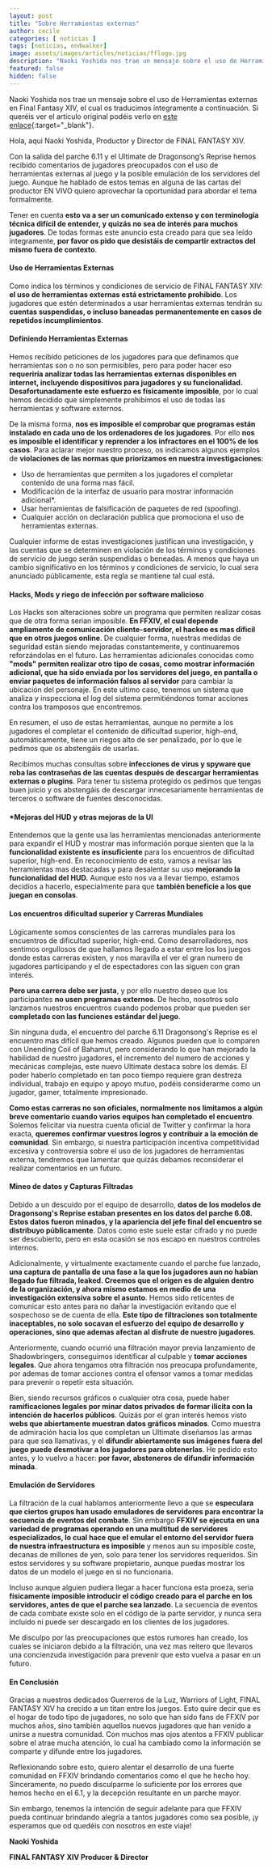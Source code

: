 ```yaml
---
layout: post
title: "Sobre Herramientas externas"
author: cecile
categories: [ noticias ]
tags: [noticias, endwalker]
image: assets/images/articles/noticias/fflogo.jpg
description: "Naoki Yoshida nos trae un mensaje sobre el uso de Herramientas externas en Final Fantasy XIV"
featured: false
hidden: false
---
```


Naoki Yoshida nos trae un mensaje sobre el uso de Herramientas externas en Final Fantasy XIV, el cual os traducimos íntegramente a continuación. Si queréis ver el artículo original podéis verlo en [este enlace](https://eu.finalfantasyxiv.com/lodestone/topics/detail/68f4c4d3bdea34f732ee8db3425122b8b8d6ec3b){:target="_blank"}.

Hola, aqui Naoki Yoshida, Productor y Director de FINAL FANTASY XIV.

Con la salida del parche 6.11 y el Ultimate de Dragonsong’s Reprise hemos recibido comentarios de jugadores preocupados con el uso de herramientas externas al juego y la posible emulación de los servidores del juego. Aunque he hablado de estos temas en alguna de las cartas del productor EN VIVO quiero aprovechar la oportunidad para abordar el tema formalmente.

Tener en cuenta **esto va a ser un comunicado extenso y con terminología técnica difícil de entender, y quizás no sea de interés para muchos jugadores**. De todas formas este anuncio esta creado para que sea leído íntegramente, **por favor os pido que desistáis de compartir extractos del mismo fuera de contexto**.

#### Uso de Herramientas Externas

Como indica los términos y condiciones de servicio de FINAL FANTASY XIV: **el uso de herramientas externas está estrictamente prohibido**. Los jugadores que estén determinados a usar herramientas externas tendrán su **cuentas suspendidas, o incluso baneadas permanentemente en casos de repetidos incumplimientos**.

#### Definiendo Herramientas Externas

Hemos recibido peticiones de los jugadores para que definamos que herramientas son o no son permisibles, pero para poder hacer eso **requeriría analizar todas las herramientas externas disponibles en internet, incluyendo dispositivos para jugadores y su funcionalidad. Desafortunadamente este esfuerzo es físicamente imposible**, por lo cual hemos decidido que simplemente prohibimos el uso de todas las herramientas y software externos.

De la misma forma, **nos es imposible el comprobar que programas están instalado en cada uno de los ordenadores de los jugadores**. Por ello **nos es imposible el identificar y reprender a los infractores en el 100% de los casos**. Para aclarar mejor nuestro proceso, os indicamos algunos ejemplos de **violaciones de las normas que priorizamos en nuestra investigaciones**:

- Uso de herramientas que permiten a los jugadores el completar contenido de una forma mas fácil.
- Modificación de la interfaz de usuario para mostrar información adicional\*.
- Usar herramientas de falsificación de paquetes de red (spoofing).
- Cualquier acción on declaración publica que promociona el uso de herramientas externas.

Cualquier informe de estas investigaciones justifican una investigación, y las cuentas que se determinen en violación de los términos y condiciones de servicio de juego serán suspendidas o beneadas. A menos que haya un cambio significativo en los términos y condiciones de servicio, lo cual sera anunciado públicamente, esta regla se mantiene tal cual está.

#### Hacks, Mods y riego de infección por software malicioso

Los Hacks son alteraciones sobre un programa que permiten realizar cosas que de otra forma serian imposible. **En FFXIV, el cual depende ampliamente de comunicación cliente-servidor, el hackeo es mas dificil que en otros juegos online**. De cualquier forma, nuestras medidas de seguridad están siendo mejoradas constantemente, y continuaremos reforzándolas en el futuro. Las herramientas adicionales conocidas como **"mods" permiten realizar otro tipo de cosas, como mostrar información adicional, que ha sido enviada por los servidores del juego, en pantalla o enviar paquetes de información falsos al servidor** para cambiar la ubicación del personaje. En este ultimo caso, tenemos un sistema que analiza y inspecciona el log del sistema permitiéndonos tomar acciones contra los tramposos que encontremos.

En resumen, el uso de estas herramientas, aunque no permite a los jugadores el completar el contenido de dificultad superior, high-end, automáticamente, tiene un riegos alto de ser penalizado, por lo que le pedimos que os abstengáis de usarlas.

Recibimos muchas consultas sobre **infecciones de virus y spyware que roba las contraseñas de las cuentas después de descargar herramientas externas o plugins**. Para tener tu sistema protegido os pedimos que tengas buen juicio y os abstengáis de descargar innecesariamente herramientas de terceros o software de fuentes desconocidas.

#### \*Mejoras del HUD y otras mejoras de la UI

Entendemos que la gente usa las herramientas mencionadas anteriormente para expandir el HUD y mostrar mas información porque sienten que la la **funcionalidad existente es insuficiente** para los encuentros de dificultad superior, high-end. En reconocimiento de esto, vamos a revisar las herramientas mas destacadas y para desalentar su uso **mejorando la funcionalidad del HUD.** Aunque esto nos va a llevar tiempo, estamos decidios a hacerlo, especialmente para que **también beneficie a los que juegan en consolas**.

#### Los encuentros dificultad superior y Carreras Mundiales

Lógicamente somos conscientes de las carreras mundiales para los encuentros de dificultad superior, high-end. Como desarrolladores, nos sentimos orgullosos de que hallamos llegado a estar entre los los juegos donde estas carreras existen, y nos maravilla el ver el gran numero de jugadores participando y el de espectadores con las siguen con gran interés.


**Pero una carrera debe ser justa**, y por ello nuestro deseo que los participantes **no usen programas externos**. De hecho, nosotros solo lanzamos nuestros encuentros cuando podemos probar que pueden ser **completado con las funciones estándar del juego**.

Sin ninguna duda, el encuentro del parche 6.11 Dragonsong's Reprise es el encuentro mas difícil que hemos creado. Algunos pueden que lo comparen con Unending Coil of Bahamut, pero considerando lo que han mejorado la habilidad de nuestro jugadores, el incremento del numero de acciones y mecánicas complejas, este nuevo Ultimate destaca sobre los demás. El poder haberlo completado en tan poco tiempo requiere gran destreza individual, trabajo en equipo y apoyo mutuo, podéis considerarme como un jugador, gamer, totalmente impresionado.

**Como estas carreras no son oficiales, normalmente nos limitamos a algún breve comentario cuando varios equipos han completado el encuentro**. Solemos felicitar via nuestra cuenta oficial de Twitter y confirmar la hora exacta, **queremos confirmar vuestros logros y contribuir a la emoción de comunidad**. Sin embargo, si nuestra participación incentiva competitividad excesiva y controversia sobre el uso de los jugadores de herramientas externa, tendremos que lamentar que quizás debamos reconsiderar el realizar comentarios en un futuro.

#### Mineo de datos y Capturas Filtradas

Debido a un descuido por el equipo de desarrollo, **datos de los modelos de Dragonsong's Reprise estaban presentes en los datos del parche 6.08. Estos datos fueron minados, y la apariencia del jefe final del encuentro se distribuyo públicamente**. Datos como este suele estar cifrado y no puede ser descubierto, pero en esta ocasión se nos escapo en nuestros controles internos.

Adicionalmente, y virtualmente exactamente cuando el parche fue lanzado, **una captura de pantalla de una fase a la que los jugadores aun no habían llegado fue filtrada, leaked. Creemos que el origen es de alguien dentro de la organización, y ahora mismo estamos en medio de una investigación extensiva sobre el asunto**. Hemos sido reticentes de comunicar esto antes para no dañar la investigación evitando que el sospechoso se de cuenta de ella. **Este tipo de filtraciones son totalmente inaceptables, no solo socavan el esfuerzo del equipo de desarrollo y operaciones, sino que ademas afectan al disfrute de nuestro jugadores**.

Anteriormente, cuando ocurrió una filtración mayor previa lanzamiento de Shadowbringers, conseguimos identificar al culpable y **tomar acciones legales**. Que ahora tengamos otra filtración nos preocupa profundamente, por ademas de tomar acciones contra el ofensor vamos a tomar medidas para prevenir o repetir esta situación. 

Bien, siendo recursos gráficos o cualquier otra cosa, puede haber **ramificaciones legales por minar datos privados de formar ilícita con la intención de hacerlos públicos**. Quizás por el gran interés hemos visto **webs que abiertamente muestran datos gráficos minados**. Como muestra de admiración hacia los que completan un Ultimate diseñamos las armas para que sea llamativas, y el **difundir abiertamente sus imágenes fuera del juego puede desmotivar a los jugadores para obtenerlas**. He pedido esto antes, y lo vuelvo a hacer: **por favor, absteneros de difundir información minada**.

#### Emulación de Servidores

La filtración de la cual hablamos anteriormente llevo a que se **especulara que ciertos grupos han usado emuladores de servidores para encontrar la secuencia de eventos del combate**. Sin embargo **FFXIV se ejecuta en una variedad de programas operando en una multitud de servidores especializados, lo cual hace que el emular el entorno del servidor fuera de nuestra infraestructura es imposible** y menos aun su imposible coste, decanas de millones de yen, solo para tener los servidores requeridos. Sin estos servidores y su software propietario, aunque puedas mostrar los datos de un modelo el juego en si no funcionaria.

Incluso aunque alguien pudiera llegar a hacer funciona esta proeza, seria **físicamente imposible introducir el código creado para el parche en los servidores, antes de que el parche sea lanzado**. La secuencia de eventos de cada combate existe solo en el código de la parte servidor, y nunca sera incluido ni puede ser descargado en los clientes de los jugadores.

Me disculpo por las preocupaciones que estos rumores han creado, los cuales se iniciaron debido a la filtración, una vez mas reitero que llevaros una concienzuda investigación para prevenir que esto vuelva a pasar en un futuro.

#### En Conclusión

Gracias a nuestros dedicados Guerreros de la Luz, Warriors of Light, FINAL FANTASY XIV ha crecido a un titan entre los juegos. Esto quire decir que es el hogar de todo tipo de jugadores, no solo que han sido fans de FFXIV por muchos años, sino también aquellos nuevos jugadores que han venido a unirse a nuestra comunidad. Con muchos mas ojos atentos a FFXIV publicar sobre el atrae mucha atención, lo cual ha cambiado como la información se comparte y difunde entre los jugadores.

Reflexionando sobre esto, quiero alentar el desarrollo de una fuerte comunidad en FFXIV brindando comentarios como el que he hecho hoy. Sinceramente, no puedo disculparme lo suficiente por los errores que hemos hecho en el 6.1, y la decepción resultante en un parche mayor.

Sin embargo, tenemos la intención de seguir adelante para que FFXIV pueda continuar brindando alegría a tantos jugadores como sea posible, ¡y esperamos que od quedéis con nosotros en este viaje!

**Naoki Yoshida**

**FINAL FANTASY XIV Producer & Director**
